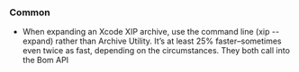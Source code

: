 ### Common

- When expanding an Xcode XIP archive, use the command line (xip --expand) rather than Archive Utility. It’s at least 25% faster–sometimes even twice as fast, depending on the circumstances. They both call into the Bom API

